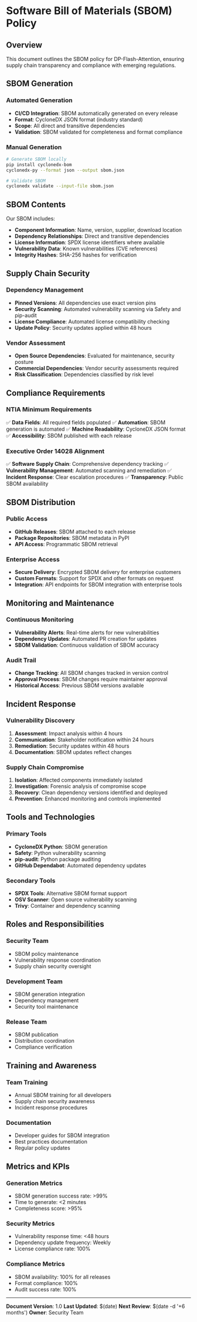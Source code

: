 # Software Bill of Materials (SBOM) Policy

## Overview

This document outlines the SBOM policy for DP-Flash-Attention, ensuring supply chain transparency and compliance with emerging regulations.

## SBOM Generation

### Automated Generation
- **CI/CD Integration**: SBOM automatically generated on every release
- **Format**: CycloneDX JSON format (industry standard)
- **Scope**: All direct and transitive dependencies
- **Validation**: SBOM validated for completeness and format compliance

### Manual Generation
```bash
# Generate SBOM locally
pip install cyclonedx-bom
cyclonedx-py --format json --output sbom.json

# Validate SBOM
cyclonedx validate --input-file sbom.json
```

## SBOM Contents

Our SBOM includes:
- **Component Information**: Name, version, supplier, download location
- **Dependency Relationships**: Direct and transitive dependencies
- **License Information**: SPDX license identifiers where available
- **Vulnerability Data**: Known vulnerabilities (CVE references)
- **Integrity Hashes**: SHA-256 hashes for verification

## Supply Chain Security

### Dependency Management
- **Pinned Versions**: All dependencies use exact version pins
- **Security Scanning**: Automated vulnerability scanning via Safety and pip-audit
- **License Compliance**: Automated license compatibility checking
- **Update Policy**: Security updates applied within 48 hours

### Vendor Assessment
- **Open Source Dependencies**: Evaluated for maintenance, security posture
- **Commercial Dependencies**: Vendor security assessments required
- **Risk Classification**: Dependencies classified by risk level

## Compliance Requirements

### NTIA Minimum Requirements
✅ **Data Fields**: All required fields populated
✅ **Automation**: SBOM generation is automated
✅ **Machine Readability**: CycloneDX JSON format
✅ **Accessibility**: SBOM published with each release

### Executive Order 14028 Alignment
✅ **Software Supply Chain**: Comprehensive dependency tracking
✅ **Vulnerability Management**: Automated scanning and remediation
✅ **Incident Response**: Clear escalation procedures
✅ **Transparency**: Public SBOM availability

## SBOM Distribution

### Public Access
- **GitHub Releases**: SBOM attached to each release
- **Package Repositories**: SBOM metadata in PyPI
- **API Access**: Programmatic SBOM retrieval

### Enterprise Access
- **Secure Delivery**: Encrypted SBOM delivery for enterprise customers
- **Custom Formats**: Support for SPDX and other formats on request
- **Integration**: API endpoints for SBOM integration with enterprise tools

## Monitoring and Maintenance

### Continuous Monitoring
- **Vulnerability Alerts**: Real-time alerts for new vulnerabilities
- **Dependency Updates**: Automated PR creation for updates
- **SBOM Validation**: Continuous validation of SBOM accuracy

### Audit Trail
- **Change Tracking**: All SBOM changes tracked in version control
- **Approval Process**: SBOM changes require maintainer approval
- **Historical Access**: Previous SBOM versions available

## Incident Response

### Vulnerability Discovery
1. **Assessment**: Impact analysis within 4 hours
2. **Communication**: Stakeholder notification within 24 hours
3. **Remediation**: Security updates within 48 hours
4. **Documentation**: SBOM updates reflect changes

### Supply Chain Compromise
1. **Isolation**: Affected components immediately isolated
2. **Investigation**: Forensic analysis of compromise scope
3. **Recovery**: Clean dependency versions identified and deployed
4. **Prevention**: Enhanced monitoring and controls implemented

## Tools and Technologies

### Primary Tools
- **CycloneDX Python**: SBOM generation
- **Safety**: Python vulnerability scanning
- **pip-audit**: Python package auditing
- **GitHub Dependabot**: Automated dependency updates

### Secondary Tools
- **SPDX Tools**: Alternative SBOM format support
- **OSV Scanner**: Open source vulnerability scanning
- **Trivy**: Container and dependency scanning

## Roles and Responsibilities

### Security Team
- SBOM policy maintenance
- Vulnerability response coordination
- Supply chain security oversight

### Development Team
- SBOM generation integration
- Dependency management
- Security tool maintenance

### Release Team
- SBOM publication
- Distribution coordination
- Compliance verification

## Training and Awareness

### Team Training
- Annual SBOM training for all developers
- Supply chain security awareness
- Incident response procedures

### Documentation
- Developer guides for SBOM integration
- Best practices documentation
- Regular policy updates

## Metrics and KPIs

### Generation Metrics
- SBOM generation success rate: >99%
- Time to generate: <2 minutes
- Completeness score: >95%

### Security Metrics
- Vulnerability response time: <48 hours
- Dependency update frequency: Weekly
- License compliance rate: 100%

### Compliance Metrics
- SBOM availability: 100% for all releases
- Format compliance: 100%
- Audit success rate: 100%

---

**Document Version**: 1.0
**Last Updated**: $(date)
**Next Review**: $(date -d '+6 months')
**Owner**: Security Team